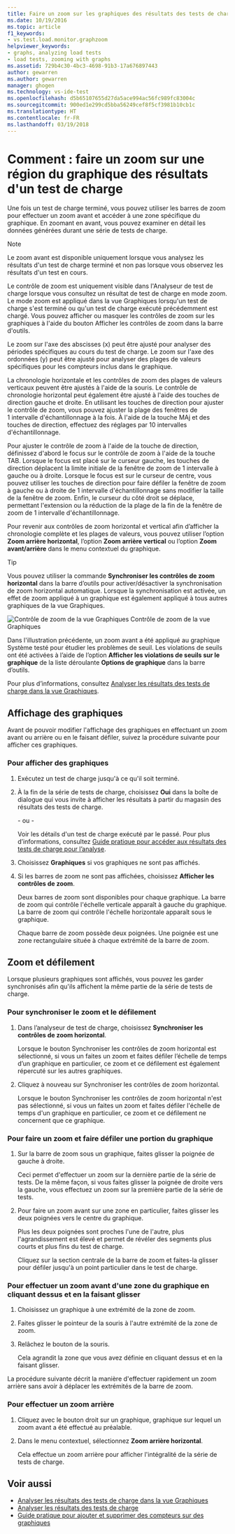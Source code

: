 ```yaml
---
title: Faire un zoom sur les graphiques des résultats des tests de charge dans Visual Studio | Microsoft Docs
ms.date: 10/19/2016
ms.topic: article
f1_keywords:
- vs.test.load.monitor.graphzoom
helpviewer_keywords:
- graphs, analyzing load tests
- load tests, zooming with graphs
ms.assetid: 729b4c30-4bc3-4698-91b3-17a676897443
author: gewarren
ms.author: gewarren
manager: ghogen
ms.technology: vs-ide-test
ms.openlocfilehash: d5b65107655d27da5ace994ac56fc989fc83004c
ms.sourcegitcommit: 900ed1e299cd5bba56249cef8f5cf3981b10cb1c
ms.translationtype: HT
ms.contentlocale: fr-FR
ms.lasthandoff: 03/19/2018
---
```

# <a name="how-to-zoom-in-on-a-region-of-the-graph-in-load-test-results"></a>Comment : faire un zoom sur une région du graphique des résultats d'un test de charge

Une fois un test de charge terminé, vous pouvez utiliser les barres de zoom pour effectuer un zoom avant et accéder à une zone spécifique du graphique. En zoomant en avant, vous pouvez examiner en détail les données générées durant une série de tests de charge.

> [!NOTE]
> Le zoom avant est disponible uniquement lorsque vous analysez les résultats d'un test de charge terminé et non pas lorsque vous observez les résultats d'un test en cours.

 Le contrôle de zoom est uniquement visible dans l'Analyseur de test de charge lorsque vous consultez un résultat de test de charge en mode zoom. Le mode zoom est appliqué dans la vue Graphiques lorsqu'un test de charge s'est terminé ou qu'un test de charge exécuté précédemment est chargé. Vous pouvez afficher ou masquer les contrôles de zoom sur les graphiques à l'aide du bouton Afficher les contrôles de zoom dans la barre d'outils.

 Le zoom sur l'axe des abscisses (x) peut être ajusté pour analyser des périodes spécifiques au cours du test de charge. Le zoom sur l'axe des ordonnées (y) peut être ajusté pour analyser des plages de valeurs spécifiques pour les compteurs inclus dans le graphique.

 La chronologie horizontale et les contrôles de zoom des plages de valeurs verticaux peuvent être ajustés à l'aide de la souris. Le contrôle de chronologie horizontal peut également être ajusté à l'aide des touches de direction gauche et droite. En utilisant les touches de direction pour ajuster le contrôle de zoom, vous pouvez ajuster la plage des fenêtres de 1 intervalle d'échantillonnage à la fois. À l'aide de la touche MAj et des touches de direction, effectuez des réglages par 10 intervalles d'échantillonnage.

 Pour ajuster le contrôle de zoom à l'aide de la touche de direction, définissez d'abord le focus sur le contrôle de zoom à l'aide de la touche TAB. Lorsque le focus est placé sur le curseur gauche, les touches de direction déplacent la limite initiale de la fenêtre de zoom de 1 intervalle à gauche ou à droite. Lorsque le focus est sur le curseur de centre, vous pouvez utiliser les touches de direction pour faire défiler la fenêtre de zoom à gauche ou à droite de 1 intervalle d'échantillonnage sans modifier la taille de la fenêtre de zoom. Enfin, le curseur du côté droit se déplace, permettant l'extension ou la réduction de la plage de la fin de la fenêtre de zoom de 1 intervalle d'échantillonnage.

 Pour revenir aux contrôles de zoom horizontal et vertical afin d’afficher la chronologie complète et les plages de valeurs, vous pouvez utiliser l’option **Zoom arrière horizontal**, l’option **Zoom arrière vertical** ou l’option **Zoom avant/arrière** dans le menu contextuel du graphique.

> [!TIP]
> Vous pouvez utiliser la commande **Synchroniser les contrôles de zoom horizontal** dans la barre d’outils pour activer/désactiver la synchronisation de zoom horizontal automatique. Lorsque la synchronisation est activée, un effet de zoom appliqué à un graphique est également appliqué à tous autres graphiques de la vue Graphiques.

 ![Contrôle de zoom de la vue Graphiques](../test/media/ltest_zoomcontrol.png "LTest_ZoomControl") Contrôle de zoom de la vue Graphiques

 Dans l'illustration précédente, un zoom avant a été appliqué au graphique Système testé pour étudier les problèmes de seuil. Les violations de seuils ont été activées à l’aide de l’option **Afficher les violations de seuils sur le graphique** de la liste déroulante **Options de graphique** dans la barre d’outils.

 Pour plus d’informations, consultez [Analyser les résultats des tests de charge dans la vue Graphiques](../test/analyze-load-test-results-in-the-graphs-view.md).

## <a name="displaying-graphs"></a>Affichage des graphiques
 Avant de pouvoir modifier l'affichage des graphiques en effectuant un zoom avant ou arrière ou en le faisant défiler, suivez la procédure suivante pour afficher ces graphiques.

### <a name="to-display-graphs"></a>Pour afficher des graphiques

1.  Exécutez un test de charge jusqu'à ce qu'il soit terminé.

2.  À la fin de la série de tests de charge, choisissez **Oui** dans la boîte de dialogue qui vous invite à afficher les résultats à partir du magasin des résultats des tests de charge.

     \- ou -

     Voir les détails d'un test de charge exécuté par le passé. Pour plus d’informations, consultez [Guide pratique pour accéder aux résultats des tests de charge pour l’analyse](../test/how-to-access-load-test-results-for-analysis.md).

3.  Choisissez **Graphiques** si vos graphiques ne sont pas affichés.

4.  Si les barres de zoom ne sont pas affichées, choisissez **Afficher les contrôles de zoom**.

     Deux barres de zoom sont disponibles pour chaque graphique. La barre de zoom qui contrôle l'échelle verticale apparaît à gauche du graphique. La barre de zoom qui contrôle l'échelle horizontale apparaît sous le graphique.

     Chaque barre de zoom possède deux poignées. Une poignée est une zone rectangulaire située à chaque extrémité de la barre de zoom.

## <a name="zooming-and-scrolling"></a>Zoom et défilement
 Lorsque plusieurs graphiques sont affichés, vous pouvez les garder synchronisés afin qu'ils affichent la même partie de la série de tests de charge.

### <a name="to-synchronize-zooming-and-scrolling"></a>Pour synchroniser le zoom et le défilement

1.  Dans l’analyseur de test de charge, choisissez **Synchroniser les contrôles de zoom horizontal**.

     Lorsque le bouton Synchroniser les contrôles de zoom horizontal est sélectionné, si vous un faites un zoom et faites défiler l’échelle de temps d’un graphique en particulier, ce zoom et ce défilement est également répercuté sur les autres graphiques.

2.  Cliquez à nouveau sur Synchroniser les contrôles de zoom horizontal.

     Lorsque le bouton Synchroniser les contrôles de zoom horizontal n'est pas sélectionné, si vous un faites un zoom et faites défiler l'échelle de temps d'un graphique en particulier, ce zoom et ce défilement ne concernent que ce graphique.

### <a name="to-zoom-and-scroll-to-a-region-of-the-graph"></a>Pour faire un zoom et faire défiler une portion du graphique

1.  Sur la barre de zoom sous un graphique, faites glisser la poignée de gauche à droite.

     Ceci permet d'effectuer un zoom sur la dernière partie de la série de tests. De la même façon, si vous faites glisser la poignée de droite vers la gauche, vous effectuez un zoom sur la première partie de la série de tests.

2.  Pour faire un zoom avant sur une zone en particulier, faites glisser les deux poignées vers le centre du graphique.

     Plus les deux poignées sont proches l'une de l'autre, plus l'agrandissement est élevé et permet de révéler des segments plus courts et plus fins du test de charge.

     Cliquez sur la section centrale de la barre de zoom et faites-la glisser pour défiler jusqu'à un point particulier dans le test de charge.

### <a name="to-zoom-to-a-region-of-the-graph-by-choosing-and-dragging"></a>Pour effectuer un zoom avant d'une zone du graphique en cliquant dessus et en la faisant glisser

1.  Choisissez un graphique à une extrémité de la zone de zoom.

2.  Faites glisser le pointeur de la souris à l'autre extrémité de la zone de zoom.

3.  Relâchez le bouton de la souris.

     Cela agrandit la zone que vous avez définie en cliquant dessus et en la faisant glisser.

 La procédure suivante décrit la manière d'effectuer rapidement un zoom arrière sans avoir à déplacer les extrémités de la barre de zoom.

### <a name="to-zoom-out"></a>Pour effectuer un zoom arrière

1.  Cliquez avec le bouton droit sur un graphique, graphique sur lequel un zoom avant a été effectué au préalable.

2.  Dans le menu contextuel, sélectionnez **Zoom arrière horizontal**.

     Cela effectue un zoom arrière pour afficher l'intégralité de la série de tests de charge.

## <a name="see-also"></a>Voir aussi

- [Analyser les résultats des tests de charge dans la vue Graphiques](../test/analyze-load-test-results-in-the-graphs-view.md)
- [Analyser les résultats des tests de charge](../test/analyze-load-test-results-using-the-load-test-analyzer.md)
- [Guide pratique pour ajouter et supprimer des compteurs sur des graphiques](../test/how-to-add-and-delete-counters-on-graphs-in-load-test-results.md)
